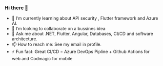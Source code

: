 ### Hi there 👋


- 🌱 I’m currently learning about API security , Flutter framework and Azure AI.
- 👯 I’m looking to collaborate on a bussines idea
- 💬 Ask me about .NET, Flutter, Angular, Databases, CI/CD and software architecture.
- 📫 How to reach me: See my email in profile.
- ⚡ Fun fact: Great CI/CD = Azure DevOps Pipline + Github Actions for web and Codmagic for mobile

